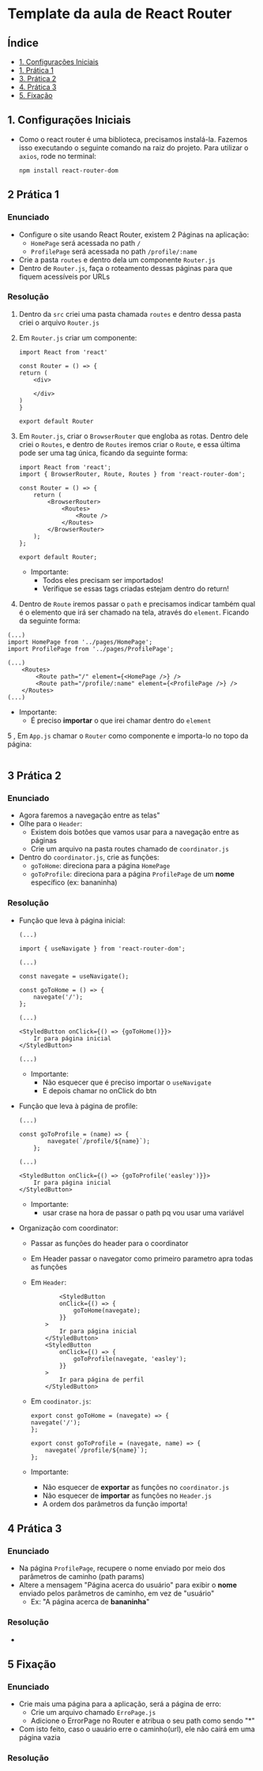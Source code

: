 # Template da aula de React Router

## Índice

-   [1. Configurações Iniciais](#1-configurações-iniciais)
-   [1. Prática 1](#2-prática-1)
-   [3. Prática 2](#3-prática-2)
-   [4. Prática 3](#4-prática-3)
-   [5. Fixação](#5-fixação)

## 1. Configurações Iniciais

-   Como o react router é uma biblioteca, precisamos instalá-la. Fazemos isso executando o seguinte comando na raiz do projeto. Para utilizar o `axios`, rode no terminal:

    ```
    npm install react-router-dom
    ```

## 2 Prática 1

### Enunciado

-   Configure o site usando React Router, existem 2 Páginas na aplicação:
    -   `HomePage` será acessada no path `/`
    -   `ProfilePage` será acessada no path `/profile/:name`
-   Crie a pasta `routes` e dentro dela um componente `Router.js`
-   Dentro de `Router.js`, faça o roteamento dessas páginas para que fiquem acessíveis por URLs

### Resolução

1. Dentro da `src` criei uma pasta chamada `routes` e dentro dessa pasta criei o arquivo `Router.js`

2. Em `Router.js` criar um componente:

    ```
    import React from 'react'

    const Router = () => {
    return (
        <div>

        </div>
    )
    }

    export default Router
    ```

3. Em `Router.js`, criar o `BrowserRouter` que engloba as rotas. Dentro dele criei o `Routes`, e dentro de `Routes` iremos criar o `Route`, e essa última pode ser uma tag única, ficando da seguinte forma:

    ```
    import React from 'react';
    import { BrowserRouter, Route, Routes } from 'react-router-dom';

    const Router = () => {
        return (
            <BrowserRouter>
                <Routes>
                    <Route />
                </Routes>
            </BrowserRouter>
        );
    };

    export default Router;
    ```

    - Importante:
        - Todos eles precisam ser importados!
        - Verifique se essas tags criadas estejam dentro do return!

4. Dentro de `Route` iremos passar o `path` e precisamos indicar também qual é o elemento que irá ser chamado na tela, através do `element`. Ficando da seguinte forma:

```
(...)
import HomePage from '../pages/HomePage';
import ProfilePage from '../pages/ProfilePage';

(...)
    <Routes>
        <Route path="/" element={<HomePage />} />
        <Route path="/profile/:name" element={<ProfilePage />} />
    </Routes>
(...)
```

-   Importante:
    -   É preciso **importar** o que irei chamar dentro do `element`

5 , Em `App.js` chamar o `Router` como componente e importa-lo no topo da página:

```

```

## 3 Prática 2

### Enunciado

-   Agora faremos a navegação entre as telas"
-   Olhe para o `Header`:
    -   Existem dois botões que vamos usar para a navegação entre as páginas
    -   Crie um arquivo na pasta routes chamado de `coordinator.js`
-   Dentro do `coordinator.js`, crie as funções:
    -   `goToHome`: direciona para a página `HomePage`
    -   `goToProfile`: direciona para a página `ProfilePage` de um **nome** específico (ex: bananinha)

### Resolução

-   Função que leva à página inicial:

    ```
    (...)

    import { useNavigate } from 'react-router-dom';

    (...)

    const navegate = useNavigate();

    const goToHome = () => {
        navegate('/');
    };

    (...)

    <StyledButton onClick={() => {goToHome()}}>
        Ir para página inicial
    </StyledButton>

    (...)
    ```

    -   Importante:
        -   Não esquecer que é preciso importar o `useNavigate`
        -   E depois chamar no onClick do btn

-   Função que leva à página de profile:

    ```
    (...)

    const goToProfile = (name) => {
            navegate(`/profile/${name}`);
        };

    (...)

    <StyledButton onClick={() => {goToProfile('easley')}}>
        Ir para página inicial
    </StyledButton>
    ```

    -   Importante:
        -   usar crase na hora de passar o path pq vou usar uma variável

-   Organização com coordinator:

    -   Passar as funções do header para o coordinator
    -   Em Header passar o navegator como primeiro parametro apra todas as funções
    -   Em `Header`:
        ```
                <StyledButton
                onClick={() => {
                    goToHome(navegate);
                }}
            >
                Ir para página inicial
            </StyledButton>
            <StyledButton
                onClick={() => {
                    goToProfile(navegate, 'easley');
                }}
            >
                Ir para página de perfil
            </StyledButton>
        ```
    -   Em `coodinator.js`:

        ```
        export const goToHome = (navegate) => {
        navegate('/');
        };

        export const goToProfile = (navegate, name) => {
            navegate(`/profile/${name}`);
        };
        ```

    -   Importante:
        -   Não esquecer de **exportar** as funções no `coordinator.js`
        -   Não esquecer de **importar** as funções no `Header.js`
        - A ordem dos parâmetros da função importa!

## 4 Prática 3

### Enunciado

-   Na página `ProfilePage`, recupere o nome enviado por meio dos parâmetros de caminho (path params)
-   Altere a mensagem "Página acerca do usuário" para exibir o **nome** enviado pelos parâmetros de caminho, em vez de "usuário"
    -   Ex: "A página acerca de **bananinha**"

### Resolução

-

## 5 Fixação

### Enunciado

-   Crie mais uma página para a aplicação, será a página de erro:
    -   Crie um arquivo chamado `ErroPage.js`
    -   Adicione o ErrorPage no Router e atribua o seu path como sendo "\*"
-   Com isto feito, caso o uauário erre o caminho(url), ele não cairá em uma página vazia

### Resolução
